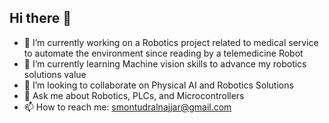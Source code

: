 ## Hi there 👋

<!--
**SayedMuntadher20/SayedMuntadher20** is a ✨ _special_ ✨ repository because its `README.md` (this file) appears on your GitHub profile.

Here are some ideas to get you started:

-->
- 🔭 I’m currently working on a Robotics project related to medical service to automate the environment since reading by a telemedicine Robot 
- 🌱 I’m currently learning Machine vision skills to advance my robotics solutions value
- 👯 I’m looking to collaborate on Physical AI and Robotics Solutions 
- 💬 Ask me about Robotics, PLCs, and Microcontrollers
- 📫 How to reach me: smontudralnajjar@gmail.com
